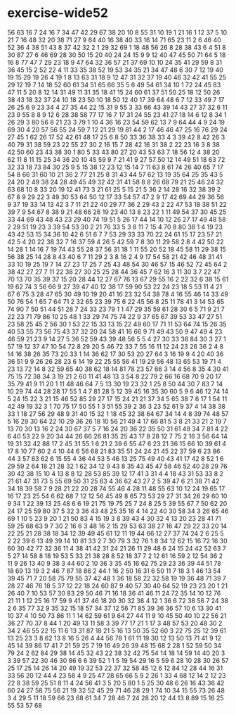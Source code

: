 # exercise-wide52
56
63
16
7
24
16
7
34
47
42
29
67
38
20
10
8
55
31
10
19
1
21
16
1
12
37
5
10
21
7
16
48
32
20
38
71
27
9
64
40
16
38
40
33
16
14
71
65
23
11
2
6
46
40
52
36
4
38
51
43
8
37
42
32
2
1
29
32
69
1
18
48
56
26
8
28
38
43
6
4
51
8
30
87
27
6
46
69
28
30
50
15
20
40
24
24
15
9
9
12
40
47
45
50
71
64
5
18
16
8
77
47
7
29
23
18
9
47
64
32
36
57
21
37
69
10
10
24
35
41
29
59
8
31
36
45
15
2
52
22
4
11
33
35
38
52
19
53
34
35
21
34
47
48
6
30
7
12
19
40
19
15
29
19
26
4
19
1
8
13
63
31
18
9
12
47
31
32
37
19
40
46
32
42
41
55
25
29
12
19
7
14
18
52
60
61
34
51
65
66
35
5
6
49
54
61
34
10
1
72
24
45
83
47
11
5
20
8
12
14
31
49
11
31
35
18
41
15
24
60
61
37
51
50
25
18
12
50
26
38
43
18
32
37
24
10
18
23
50
10
18
50
12
40
17
39
64
48
6
7
12
33
49
7
17
26
25
6
9
23
34
4
27
35
44
22
15
31
9
55
3
33
66
43
39
14
43
27
37
32
6
11
23
9
55
8
8
9
12
6
28
38
58
77
17
16
7
17
31
24
55
23
41
27
18
14
6
12
8
34
1
26
29
3
80
56
8
21
23
3
79
1
10
4
36
16
23
54
59
62
13
7
9
64
44
4
9
24
19
69
30
4
20
57
56
55
24
59
7
12
21
29
19
81
44
2
17
46
46
47
25
16
76
29
24
27
45
1
62
26
17
52
42
61
48
17
25
6
8
50
33
36
38
33
4
3
39
42
8
42
26
3
40
79
31
38
59
23
22
55
27
30
2
16
15
7
28
42
16
31
38
2
22
23
16
3
8
38
42
50
60
23
43
38
30
1
80
5
33
43
80
27
20
43
53
63
7
18
56
12
4
38
20
62
11
8
11
15
25
34
36
20
10
45
59
9
7
21
41
9
27
57
50
12
14
49
51
18
63
72
32
33
18
73
84
30
25
9
5
15
38
12
23
12
15
14
7
11
63
8
61
74
26
40
65
7
17
54
8
66
31
60
10
21
36
2
77
21
25
8
31
43
44
57
62
13
19
35
64
25
35
43
5
24
20
2
49
38
24
28
49
45
49
32
42
31
41
58
8
8
26
68
79
21
25
46
24
32
63
68
10
8
33
20
19
12
41
73
3
21
61
25
5
15
21
5
36
2
14
28
16
32
38
39
2
67
8
9
29
22
3
49
30
53
64
50
12
17
33
54
57
47
2
9
17
42
69
44
29
36
56
9
37
19
33
14
13
42
3
7
11
21
22
40
29
77
36
2
29
43
2
22
47
53
18
38
51
22
39
7
9
54
67
8
38
9
21
48
66
26
19
23
40
13
8
23
22
1
11
49
54
37
30
45
25
33
44
69
43
48
43
23
29
40
74
19
51
5
26
17
44
14
10
12
26
27
17
49
48
58
2
29
51
19
23
3
39
54
53
30
2
21
76
33
5
3
8
11
7
15
4
70
8
80
38
1
4
19
23
43
42
53
15
34
36
10
42
6
51
6
7
7
53
29
33
33
70
22
24
61
15
17
23
57
21
42
5
4
20
22
38
32
7
16
37
59
4
26
5
42
59
7
8
30
11
29
58
2
8
4
42
50
22
14
28
1
14
16
7
19
74
43
55
28
37
56
31
18
1
11
55
20
52
18
45
58
11
29
38
15
56
38
25
14
28
8
43
40
6
7
11
29
2
3
8
16
2
4
9
17
54
58
21
42
46
48
31
41
33
10
19
25
19
7
14
27
23
17
25
7
25
43
48
54
30
46
57
15
46
52
72
45
64
2
38
42
27
27
7
11
22
38
27
30
25
25
28
44
36
45
7
62
16
3
11
30
3
7
22
47
70
13
70
35
39
37
15
20
28
44
12
27
67
76
13
67
29
55
16
2
22
32
6
38
15
61
19
62
74
3
56
66
9
27
39
47
40
12
38
17
59
90
53
22
24
23
18
5
53
11
4
21
67
6
75
3
28
47
65
30
49
10
19
20
41
16
23
32
54
38
78
4
16
55
46
14
33
49
50
76
54
1
65
7
64
71
2
32
65
23
39
75
6
22
45
56
8
25
11
78
41
3
14
53
65
74
90
7
50
51
44
51
28
7
24
33
23
79
1
1
47
29
35
59
61
28
30
6
5
71
9
21
7
22
23
71
79
86
10
25
48
1
33
29
74
75
74
22
9
37
65
67
39
53
33
47
27
51
23
58
25
45
2
56
30
1
53
22
15
33
13
15
22
49
60
17
71
11
53
64
74
15
26
35
40
53
55
73
56
75
43
37
32
20
24
58
41
16
66
9
71
49
43
50
9
47
49
4
23
46
59
21
23
9
14
27
5
36
52
59
43
39
48
56
5
5
4
27
30
33
38
84
30
3
27
1
57
19
12
37
47
10
54
72
8
29
20
5
46
72
33
7
55
16
11
12
24
23
26
36
2
4
8
14
16
38
26
35
73
20
33
1
14
36
62
17
30
53
20
27
64
3
16
19
9
4
20
40
36
36
51
9
9
26
26
28
23
6
14
19
22
25
55
56
41
19
29
56
48
13
65
53
19
71
4
23
13
72
14
8
32
59
65
40
38
62
18
14
81
78
23
57
66
3
14
4
56
8
35
4
30
41
75
15
72
38
34
3
19
21
2
60
11
41
48
13
3
54
8
22
79
2
66
16
68
70
9
20
17
35
79
41
9
11
20
1
11
48
46
64
7
5
13
30
19
23
32
1
25
8
50
44
30
7
83
7
14
10
29
74
44
28
28
17
55
1
4
7
81
28
5
12
39
45
16
35
30
60
5
9
6
46
12
74
14
5
24
15
22
3
21
15
46
52
85
29
27
17
15
24
21
21
37
34
5
65
38
7
6
17
1
54
11
42
49
19
32
3
1
70
75
17
50
55
1
3
51
55
39
2
36
3
23
52
61
9
37
4
14
38
38
33
1
18
27
56
29
48
9
31
40
15
32
1
18
45
32
38
64
67
34
14
4
8
39
74
48
57
5
16
29
30
64
22
10
29
36
26
18
10
56
21
49
4
17
66
81
5
3
8
21
33
21
2
19
7
13
70
30
13
16
2
24
30
67
37
5
7
16
24
20
36
22
35
50
31
61
49
34
7
81
4
22
6
40
53
22
9
20
34
44
26
66
26
81
35
25
43
17
8
28
12
7
75
2
16
3
56
64
14
19
31
32
42
88
17
2
45
31
55
1
6
21
2
39
6
55
47
6
23
21
36
15
66
10
39
61
4
17
8
10
77
60
2
4
10
44
6
56
68
21
83
35
51
24
24
21
45
22
37
59
6
23
86
44
3
57
63
62
6
15
55
4
36
44
53
5
46
13
25
75
49
40
43
41
17
42
8
52
1
6
29
59
2
64
18
21
28
32
1
62
34
12
9
43
8
35
43
45
47
58
46
52
40
28
29
76
30
42
38
15
10
4
13
8
8
12
28
53
85
39
12
17
41
3
31
4
4
18
43
31
53
33
8
2
21
61
47
31
73
5
55
69
50
31
25
63
4
36
62
43
27
2
5
39
47
6
21
38
71
42
34
18
39
58
7
9
28
21
22
20
28
74
55
46
4
28
11
48
55
63
10
12
24
19
65
17
16
17
23
25
54
6
62
68
7
12
12
56
45
49
8
65
73
53
29
27
31
34
26
29
60
10
9
34
1
22
39
13
25
48
6
6
19
21
75
19
75
25
7
24
8
25
5
39
55
67
7
50
62
20
24
17
25
59
80
37
5
32
3
36
43
48
25
35
16
4
14
22
40
30
58
34
3
26
65
46
69
1
10
5
23
9
20
1
21
50
83
4
15
19
3
8
39
43
4
30
32
4
13
20
23
28
41
71
59
25
68
63
9
7
30
2
16
6
3
48
16
2
15
29
53
63
38
27
16
47
29
22
33
20
14
22
25
21
28
38
18
34
12
39
49
45
61
12
11
19
44
66
12
27
37
74
24
2
6
25
5
2
22
39
6
13
49
39
14
10
81
33
2
7
30
79
3
32
76
1
8
34
12
62
15
16
72
16
30
60
30
42
77
32
36
11
4
38
41
42
31
24
21
26
11
29
48
6
24
15
24
42
52
63
7
5
27
14
58
8
18
19
53
5
33
21
38
28
8
52
18
37
7
2
12
61
16
59
2
12
54
36
2
11
9
26
13
40
9
38
3
44
60
2
10
36
3
35
45
16
62
75
29
23
36
39
44
51
78
18
69
13
19
3
2
46
7
87
18
86
2
44
1
16
2
50
16
31
6
50
11
7
18
3
1
46
13
54
39
45
71
7
20
58
75
79
55
37
42
48
1
36
18
58
22
32
58
19
19
36
48
71
39
7
28
27
46
76
18
5
37
12
22
18
24
60
87
9
40
57
30
40
64
52
19
23
23
20
1
21
26
40
7
10
53
57
30
83
29
50
46
71
16
18
36
41
46
11
24
72
35
14
10
12
76
21
11
1
12
25
16
17
59
9
41
37
46
18
20
30
32
38
4
12
1
36
6
72
38
56
7
24
38
2
6
35
77
32
9
35
32
15
18
57
34
37
12
56
71
85
39
36
36
57
10
6
13
30
41
10
37
4
10
50
73
86
11
1
14
62
59
61
9
64
27
44
11
9
10
45
50
40
10
22
56
21
36
27
70
37
8
44
1
20
49
13
11
58
3
39
77
17
21
1
17
3
48
57
53
20
48
30
2
34
2
46
55
22
15
11
6
13
31
87
18
21
5
16
13
50
35
52
60
3
22
75
25
12
39
61
13
25
23
3
8
62
13
8
16
5
26
4
44
56
78
1
61
11
19
30
12
13
50
13
71
41
9
12
45
14
39
86
17
41
7
21
59
25
7
19
16
49
26
39
48
15
68
2
28
1
52
59
50
34
79
24
2
62
84
29
38
14
45
32
43
22
38
32
42
75
54
14
18
14
59
14
40
20
3
3
39
57
22
30
46
30
86
6
6
39
52
1
1
5
19
54
29
16
5
59
6
28
10
28
30
26
57
25
17
25
14
26
14
20
49
19
32
53
22
37
32
58
45
12
6
12
84
12
28
44
16
31
33
56
20
12
44
4
23
58
4
9
25
47
28
65
66
5
9
2
26
1
33
4
68
12
14
2
12
23
22
8
38
59
25
51
8
11
4
24
56
41
3
5
20
5
80
1
5
25
30
48
6
26
16
43
36
42
60
24
27
58
75
56
21
19
32
52
45
29
71
46
28
29
1
74
10
34
15
55
73
26
48
3
4
29
5
11
18
59
66
23
68
61
34
7
28
46
7
24
28
20
12
44
13
8
89
15
16
25
55
53
57
68
